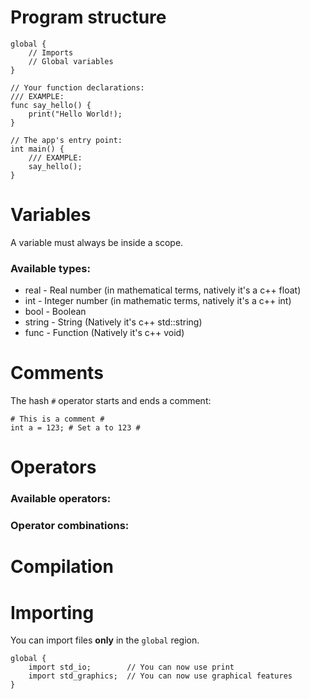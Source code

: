 # Program structure
```
global {
    // Imports
    // Global variables
}

// Your function declarations:
/// EXAMPLE:
func say_hello() {
    print("Hello World!);
}

// The app's entry point:
int main() {
    /// EXAMPLE:
    say_hello();
}
```

# Variables
A variable must always be inside a scope.

### Available types:
- real - Real number (in mathematical terms, natively it's a c++ float)
- int - Integer number (in mathematic terms, natively it's a c++ int)
- bool - Boolean
- string - String (Natively it's c++ std::string)
- func - Function (Natively it's c++ void)

# Comments
The hash `#` operator starts and ends a comment:

```
# This is a comment #
int a = 123; # Set a to 123 #
```
# Operators
### Available operators:

### Operator combinations:


# Compilation

# Importing
You can import files **only** in the `global` region.
```
global {
    import std_io;        // You can now use print
    import std_graphics;  // You can now use graphical features
}
```